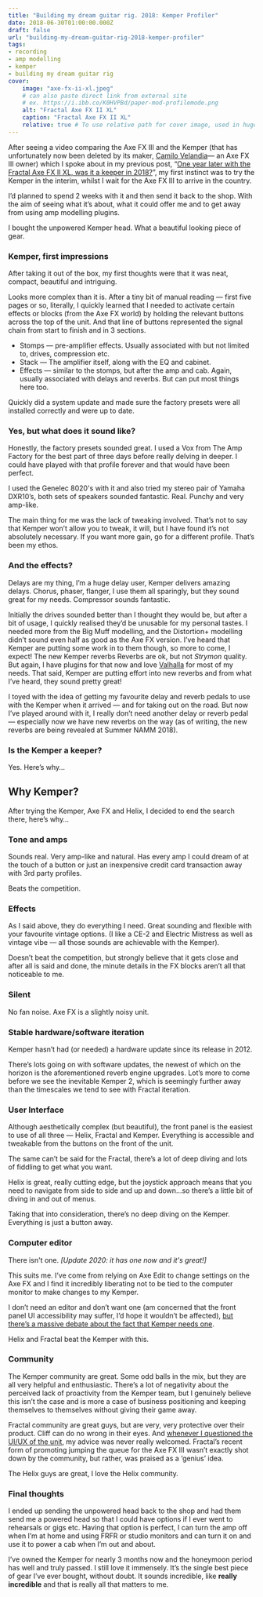 ```yaml
---
title: "Building my dream guitar rig. 2018: Kemper Profiler"
date: 2018-06-30T01:00:00.000Z
draft: false
url: "building-my-dream-guitar-rig-2018-kemper-profiler"
tags:
- recording
- amp modelling
- kemper
- building my dream guitar rig
cover:
    image: "axe-fx-ii-xl.jpeg"
    # can also paste direct link from external site
    # ex. https://i.ibb.co/K0HVPBd/paper-mod-profilemode.png
    alt: "Fractal Axe FX II XL"
    caption: "Fractal Axe FX II XL"
    relative: true # To use relative path for cover image, used in hugo Page-bundles
---
```


After seeing a video comparing the Axe FX III and the Kemper (that has unfortunately now been deleted by its maker, [Camilo Velandia](https://www.youtube.com/user/camilovelandiamusic)— an Axe FX III owner) which I spoke about in my previous post, “[One year later with the Fractal Axe FX II XL, was it a keeper in 2018?](__GHOST_URL__/one-year-later-with-the-fractal-axe-fx-ii-xl-was-it-a-keeper-in-2018/)”, my first instinct was to try the Kemper in the interim, whilst I wait for the Axe FX III to arrive in the country.

I’d planned to spend 2 weeks with it and then send it back to the shop. With the aim of seeing what it’s about, what it could offer me and to get away from using amp modelling plugins.

I bought the unpowered Kemper head. What a beautiful looking piece of gear.

### Kemper, first impressions

After taking it out of the box, my first thoughts were that it was neat, compact, beautiful and intriguing.

Looks more complex than it is. After a tiny bit of manual reading — first five pages or so, literally, I quickly learned that I needed to activate certain effects or blocks (from the Axe FX world) by holding the relevant buttons across the top of the unit. And that line of buttons represented the signal chain from start to finish and in 3 sections.

- Stomps — pre-amplifier effects. Usually associated with but not limited to, drives, compression etc.
- Stack — The amplifier itself, along with the EQ and cabinet.
- Effects — similar to the stomps, but after the amp and cab. Again, usually associated with delays and reverbs. But can put most things here too.

Quickly did a system update and made sure the factory presets were all installed correctly and were up to date.

### Yes, but what does it sound like?

Honestly, the factory presets sounded great. I used a Vox from The Amp Factory for the best part of three days before really delving in deeper. I could have played with that profile forever and that would have been perfect.

I used the Genelec 8020's with it and also tried my stereo pair of Yamaha DXR10’s, both sets of speakers sounded fantastic. Real. Punchy and very amp-like.

The main thing for me was the lack of tweaking involved. That’s not to say that Kemper won’t allow you to tweak, it will, but I have found it’s not absolutely necessary. If you want more gain, go for a different profile. That’s been my ethos.

### And the effects?

Delays are my thing, I’m a huge delay user, Kemper delivers amazing delays. Chorus, phaser, flanger, I use them all sparingly, but they sound great for my needs. Compressor sounds fantastic.

Initially the drives sounded better than I thought they would be, but after a bit of usage, I quickly realised they’d be unusable for my personal tastes. I needed more from the Big Muff modelling, and the Distortion+ modelling didn’t sound even half as good as the Axe FX version. I’ve heard that Kemper are putting some work in to them though, so more to come, I expect!
The new Kemper reverbs
Reverbs are ok, but not *Strymon* quality. But again, I have plugins for that now and love [Valhalla](https://valhalladsp.com/) for most of my needs. That said, Kemper are putting effort into new reverbs and from what I’ve heard, they sound pretty great!

I toyed with the idea of getting my favourite delay and reverb pedals to use with the Kemper when it arrived — and for taking out on the road. But now I’ve played around with it, I really don’t need another delay or reverb pedal — especially now we have new reverbs on the way (as of writing, the new reverbs are being revealed at Summer NAMM 2018).

### Is the Kemper a keeper?

Yes. Here’s why…

## Why Kemper?

After trying the Kemper, Axe FX and Helix, I decided to end the search there, here’s why…

### Tone and amps

Sounds real. Very amp-like and natural. Has every amp I could dream of at the touch of a button or just an inexpensive credit card transaction away with 3rd party profiles.

Beats the competition.

### Effects

As I said above, they do everything I need. Great sounding and flexible with your favourite vintage options. (I like a CE-2 and Electric Mistress as well as vintage vibe — all those sounds are achievable with the Kemper).

Doesn’t beat the competition, but strongly believe that it gets close and after all is said and done, the minute details in the FX blocks aren’t all that noticeable to me.

### Silent

No fan noise. Axe FX is a slightly noisy unit.

### Stable hardware/software iteration

Kemper hasn’t had (or needed) a hardware update since its release in 2012.

There’s lots going on with software updates, the newest of which on the horizon is the aforementioned reverb engine upgrades. Lot’s more to come before we see the inevitable Kemper 2, which is seemingly further away than the timescales we tend to see with Fractal iteration.

### User Interface

Although aesthetically complex (but beautiful), the front panel is the easiest to use of all three — Helix, Fractal and Kemper. Everything is accessible and tweakable from the buttons on the front of the unit.

The same can’t be said for the Fractal, there’s a lot of deep diving and lots of fiddling to get what you want.

Helix is great, really cutting edge, but the joystick approach means that you need to navigate from side to side and up and down…so there’s a little bit of diving in and out of menus.

Taking that into consideration, there’s no deep diving on the Kemper. Everything is just a button away.

### Computer editor

There isn't one. *[Update 2020: it has one now and it's great!]*

This suits me. I’ve come from relying on Axe Edit to change settings on the Axe FX and I find it incredibly liberating not to be tied to the computer monitor to make changes to my Kemper.

I don’t need an editor and don’t want one (am concerned that the front panel UI accessibility may suffer, I’d hope it wouldn’t be affected), [but there’s a massive debate about the fact that Kemper needs one](https://www.kemper-amps.com/forum/index.php/Thread/19698-Can-we-please-get-some-kind-of-Kemper-Editor-Software-for-your-computer/).

Helix and Fractal beat the Kemper with this.

### Community

The Kemper community are great. Some odd balls in the mix, but they are all very helpful and enthusiastic. There’s a lot of negativity about the perceived lack of proactivity from the Kemper team, but I genuinely believe this isn’t the case and is more a case of business positioning and keeping themselves to themselves without giving their game away.

Fractal community are great guys, but are very, very protective over their product. Cliff can do no wrong in their eyes. And [whenever I questioned the UI/UX of the unit](https://forum.fractalaudio.com/threads/i-love-mini-tuners.136409/page-2#post-1617498), my advice was never really welcomed. Fractal’s recent form of promoting jumping the queue for the Axe FX III wasn’t exactly shot down by the community, but rather, was praised as a ‘genius’ idea.

The Helix guys are great, I love the Helix community.

### Final thoughts

I ended up sending the unpowered head back to the shop and had them send me a powered head so that I could have options if I ever went to rehearsals or gigs etc. Having that option is perfect, I can turn the amp off when I’m at home and using FRFR or studio monitors and can turn it on and use it to power a cab when I’m out and about.

I’ve owned the Kemper for nearly 3 months now and the honeymoon period has well and truly passed. I still love it immensely. It’s the single best piece of gear I’ve ever bought, without doubt. It sounds incredible, like **really incredible** and that is really all that matters to me.
